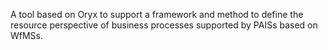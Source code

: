 A tool based on Oryx to support a framework and method to define the resource perspective of business processes supported by PAISs based on WfMSs.